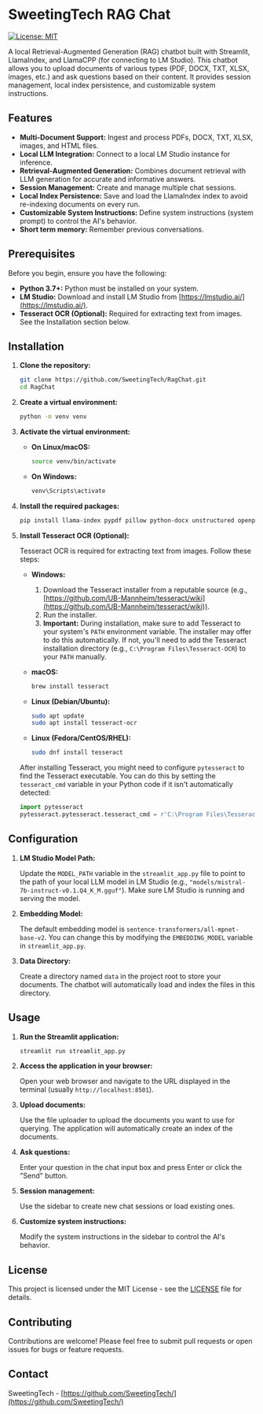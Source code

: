 # SweetingTech RAG Chat

[![License: MIT](https://img.shields.io/badge/License-MIT-yellow.svg)](https://opensource.org/licenses/MIT)

A local Retrieval-Augmented Generation (RAG) chatbot built with Streamlit, LlamaIndex, and LlamaCPP (for connecting to LM Studio). This chatbot allows you to upload documents of various types (PDF, DOCX, TXT, XLSX, images, etc.) and ask questions based on their content. It provides session management, local index persistence, and customizable system instructions.

## Features

*   **Multi-Document Support:**  Ingest and process PDFs, DOCX, TXT, XLSX, images, and HTML files.
*   **Local LLM Integration:**  Connect to a local LM Studio instance for inference.
*   **Retrieval-Augmented Generation:**  Combines document retrieval with LLM generation for accurate and informative answers.
*   **Session Management:**  Create and manage multiple chat sessions.
*   **Local Index Persistence:**  Save and load the LlamaIndex index to avoid re-indexing documents on every run.
*   **Customizable System Instructions:**  Define system instructions (system prompt) to control the AI's behavior.
*   **Short term memory:** Remember previous conversations.

## Prerequisites

Before you begin, ensure you have the following:

*   **Python 3.7+:** Python must be installed on your system.
*   **LM Studio:** Download and install LM Studio from [https://lmstudio.ai/](https://lmstudio.ai/).
*   **Tesseract OCR (Optional):** Required for extracting text from images. See the Installation section below.

## Installation

1.  **Clone the repository:**

    ```bash
    git clone https://github.com/SweetingTech/RagChat.git
    cd RagChat
    ```

2.  **Create a virtual environment:**

    ```bash
    python -m venv venv
    ```

3.  **Activate the virtual environment:**

    *   **On Linux/macOS:**

        ```bash
        source venv/bin/activate
        ```

    *   **On Windows:**

        ```bash
        venv\Scripts\activate
        ```

4.  **Install the required packages:**

    ```bash
    pip install llama-index pypdf pillow python-docx unstructured openpyxl beautifulsoup4 requests streamlit chromadb
    ```

5.  **Install Tesseract OCR (Optional):**

    Tesseract OCR is required for extracting text from images. Follow these steps:

    *   **Windows:**
        1.  Download the Tesseract installer from a reputable source (e.g., [https://github.com/UB-Mannheim/tesseract/wiki](https://github.com/UB-Mannheim/tesseract/wiki)).
        2.  Run the installer.
        3.  **Important:** During installation, make sure to add Tesseract to your system's `PATH` environment variable. The installer may offer to do this automatically. If not, you'll need to add the Tesseract installation directory (e.g., `C:\Program Files\Tesseract-OCR`) to your `PATH` manually.
    *   **macOS:**

        ```bash
        brew install tesseract
        ```

    *   **Linux (Debian/Ubuntu):**

        ```bash
        sudo apt update
        sudo apt install tesseract-ocr
        ```

    *   **Linux (Fedora/CentOS/RHEL):**

        ```bash
        sudo dnf install tesseract
        ```

    After installing Tesseract, you might need to configure `pytesseract` to find the Tesseract executable. You can do this by setting the `tesseract_cmd` variable in your Python code if it isn't automatically detected:

    ```python
    import pytesseract
    pytesseract.pytesseract.tesseract_cmd = r'C:\Program Files\Tesseract-OCR\tesseract.exe'  # Replace with your Tesseract path
    ```

## Configuration

1.  **LM Studio Model Path:**

    Update the `MODEL_PATH` variable in the `streamlit_app.py` file to point to the path of your local LLM model in LM Studio (e.g., `"models/mistral-7b-instruct-v0.1.Q4_K_M.gguf"`). Make sure LM Studio is running and serving the model.

2.  **Embedding Model:**

    The default embedding model is `sentence-transformers/all-mpnet-base-v2`. You can change this by modifying the `EMBEDDING_MODEL` variable in `streamlit_app.py`.

3.  **Data Directory:**

    Create a directory named `data` in the project root to store your documents. The chatbot will automatically load and index the files in this directory.

## Usage

1.  **Run the Streamlit application:**

    ```bash
    streamlit run streamlit_app.py
    ```

2.  **Access the application in your browser:**

    Open your web browser and navigate to the URL displayed in the terminal (usually `http://localhost:8501`).

3.  **Upload documents:**

    Use the file uploader to upload the documents you want to use for querying. The application will automatically create an index of the documents.

4.  **Ask questions:**

    Enter your question in the chat input box and press Enter or click the "Send" button.

5.  **Session management:**

    Use the sidebar to create new chat sessions or load existing ones.

6.  **Customize system instructions:**

    Modify the system instructions in the sidebar to control the AI's behavior.

## License

This project is licensed under the MIT License - see the [LICENSE](LICENSE) file for details.

## Contributing

Contributions are welcome! Please feel free to submit pull requests or open issues for bugs or feature requests.

## Contact

SweetingTech - [https://github.com/SweetingTech/](https://github.com/SweetingTech/)
